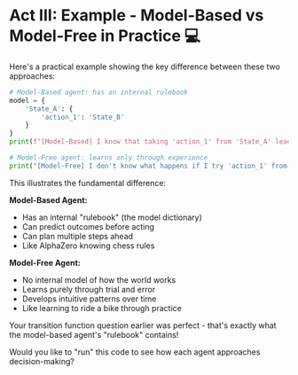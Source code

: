 # Act III: Example - Model-Based vs Model-Free in Practice 💻

Here's a practical example showing the key difference between these two approaches:

```python
# Model-Based agent: has an internal rulebook
model = {
    'State_A': {
        'action_1': 'State_B'
    }
}
print(f"[Model-Based] I know that taking 'action_1' from 'State_A' leads to 'State_B': {model['State_A']['action_1']}")

# Model-Free agent: learns only through experience
print("[Model-Free] I don't know what happens if I try 'action_1' from 'State_A'... I'll just try it and find out.")
```

This illustrates the fundamental difference:

**Model-Based Agent:**
- Has an internal "rulebook" (the model dictionary)
- Can predict outcomes before acting
- Can plan multiple steps ahead
- Like AlphaZero knowing chess rules

**Model-Free Agent:**
- No internal model of how the world works
- Learns purely through trial and error
- Develops intuitive patterns over time
- Like learning to ride a bike through practice

Your transition function question earlier was perfect - that's exactly what the model-based agent's "rulebook" contains!

Would you like to "run" this code to see how each agent approaches decision-making?